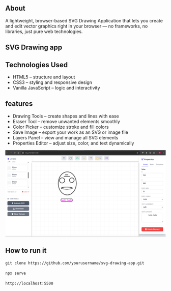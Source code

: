 ## About 
A lightweight, browser-based SVG Drawing Application that lets you create and edit vector graphics right in your browser — no frameworks, no libraries, just pure web technologies.

## SVG Drawing app

## Technologies Used

- HTML5 – structure and layout
- CSS3 – styling and responsive design
- Vanilla JavaScript – logic and interactivity


## features
- Drawing Tools – create shapes and lines with ease
- Eraser Tool – remove unwanted elements smoothly
- Color Picker – customize stroke and fill colors
- Save Image – export your work as an SVG or image file
- Layers Panel – view and manage all SVG elements
- Properties Editor – adjust size, color, and text dynamically


![alt text](image.png)

## How to run it 

```terminal
git clone https://github.com/yourusername/svg-drawing-app.git

npx serve

http://localhost:5500

```

